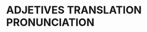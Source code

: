 
# ADJETIVES                 TRANSLATION                 PRONUNCIATION           

                                            